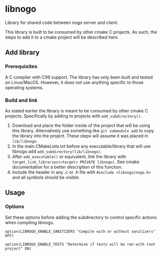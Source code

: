 # libnogo
Library for shared code between nogo server and client.

This library is built to be consumed by other cmake C projects. As such, the steps to add it to a cmake project will be described here.

## Add library

### Prerequisites
A C compiler with C99 support. The library has only been built and tested on Linux/MacOS. However, it does not use anything specific to those operating systems.

### Build and link
As stated earlier the library is meant to be consumed by other cmake C projects. Specifically by adding to projects with `add_subdirectory()`.
1. Download and place the folder inside of the project that will be using this library. Alternatively use something like `git submodule add` to copy the library into the project. These steps will assume it was placed in `lib/libnogo`.
2. In the main CMakeLists.txt before any executable/library that will use libnogo add `add_subdirectory(lib/libnogo)`.
3. After `add_executable()` or equivalent, link the library with `target_link_libraries(<target> PRIVATE libnogo)`. See cmake documentation for a better description of this function.
4. Include the header in any .c or .h file with `#include <libnogo/nogo.h>` and all symbols should be visible.

## Usage

### Options
Set these options before adding the subdirectory to control specific actions when compiling libnogo.
```
option(LIBNOGO_ENABLE_SANITIZERS "Compile with or without sanitizers" OFF)

option(LIBNOGO_ENABLE_TESTS "Determine if tests will be ran with root project" ON)
```
